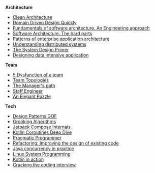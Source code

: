 **Architecture**

* [Clean Architecture](architecture/Clean_Arcitecture.md)
* [Domain Driven Design Quickly](architecture/Domain_driven_design_quickly.md)
* [Fundamentals of software architecture. An Engineering approach](architecture/Fundamentals_of_Software_Architecture_An_Engineering_Approach.md)
* [Software Architecture. The hard parts](architecture/Software_architecture_the_hard_parts.md)
* [Patterns of enterprise application architecture](architecture/patterns_of_enterprise_application_architecture.md)
* [Understanding distributed systems](architecture/understanding_distributed_systems.md)
* [The System Design Primer](architecture/System_design_primer.md)
* [Designing data intensive application](architecture/Designing_Data_Intensive_Applications.md)

**Team**

* [5 Dysfunction of a team](team/5_dysfunctions_of_a_team.md)
* [Team Topologies](team/Team_Topologies.md)
* [The Manager's path](team/The_Manager’s_Path.md)
* [Staff Engineer](team/Staff_Engineer:_Leadership_beyond_the_management_track.md)
* [An Elegant Puzzle](team/elegant_puzzle.md)

**Tech**

* [Design Patterns GOF](tech/Design_Patterns_GOF.md)
* [Grooking Algorithms](tech/Grooking_Algorithms.md)
* [Jetpack Compose Internals](tech/Jetpack_Compose_internals.md)
* [Kotlin Coroutines Deep Dive](tech/Kotlin_Coroutines_Deep_Dive.md)
* [Pragmatic Programmer](tech/Pragmatic_Programmer.md)
* [Refactoring: Improving the design of existing code](tech/Refactoring_Improving_the_Design_of_existing_code.md)
* [Java concurrency in practice](tech/Java_concurrency_in_practice.md)
* [Linux System Programming](tech/Linux_system_programming.md)
* [Kotlin in action](tech/Kotlin_in_action_2nd_edition.md)
* [Cracking the coding interview](tech/Cracking_the_Coding_Interview.md)
